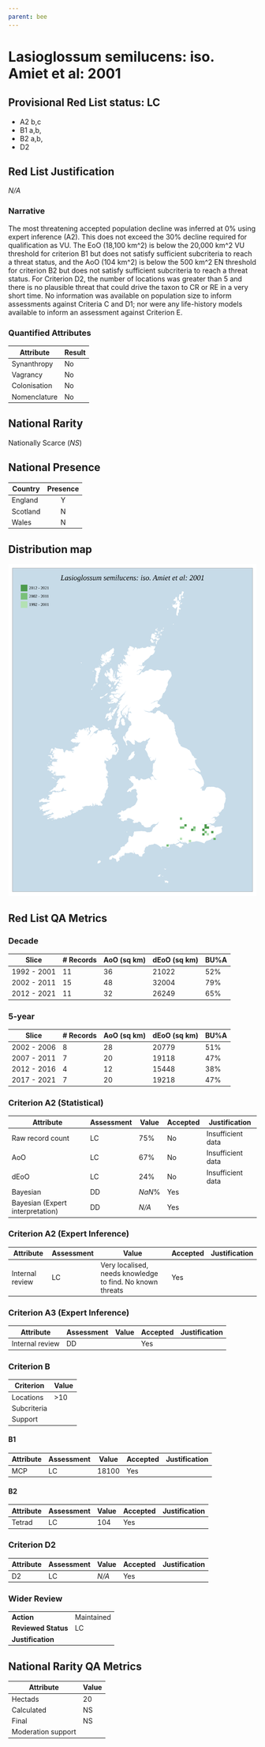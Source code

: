 ```yaml
---
parent: bee
---
```


# Lasioglossum semilucens: iso. Amiet et al: 2001

## Provisional Red List status: LC
- A2 b,c
- B1 a,b, 
- B2 a,b, 
- D2

## Red List Justification
*N/A*
### Narrative


The most threatening accepted population decline was inferred at 0% using expert inference (A2). This does not exceed the 30% decline required for qualification as VU. The EoO (18,100 km^2) is below the 20,000 km^2 VU threshold for criterion B1 but does not satisfy sufficient subcriteria to reach a threat status, and the AoO (104 km^2) is below the 500 km^2 EN threshold for criterion B2 but does not satisfy sufficient subcriteria to reach a threat status. For Criterion D2, the number of locations was greater than 5 and there is no plausible threat that could drive the taxon to CR or RE in a very short time. No information was available on population size to inform assessments against Criteria C and D1; nor were any life-history models available to inform an assessment against Criterion E.
### Quantified Attributes
|Attribute|Result|
|---|---|
|Synanthropy|No|
|Vagrancy|No|
|Colonisation|No|
|Nomenclature|No|


## National Rarity
Nationally Scarce (*NS*)

## National Presence
|Country|Presence
|---|:-:|
|England|Y|
|Scotland|N|
|Wales|N|


## Distribution map
![](../map/125.svg)

## Red List QA Metrics
### Decade
| Slice | # Records | AoO (sq km) | dEoO (sq km) |BU%A |
|---|---|---|---|---|
|1992 - 2001|11|36|21022|52%|
|2002 - 2011|15|48|32004|79%|
|2012 - 2021|11|32|26249|65%|
### 5-year
| Slice | # Records | AoO (sq km) | dEoO (sq km) |BU%A |
|---|---|---|---|---|
|2002 - 2006|8|28|20779|51%|
|2007 - 2011|7|20|19118|47%|
|2012 - 2016|4|12|15448|38%|
|2017 - 2021|7|20|19218|47%|
### Criterion A2 (Statistical)
|Attribute|Assessment|Value|Accepted|Justification
|---|---|---|---|---|
|Raw record count|LC|75%|No|Insufficient data|
|AoO|LC|67%|No|Insufficient data|
|dEoO|LC|24%|No|Insufficient data|
|Bayesian|DD|*NaN*%|Yes||
|Bayesian (Expert interpretation)|DD|*N/A*|Yes||
### Criterion A2 (Expert Inference)
|Attribute|Assessment|Value|Accepted|Justification
|---|---|---|---|---|
|Internal review|LC|Very localised, needs knowledge to find. No known threats|Yes||
### Criterion A3 (Expert Inference)
|Attribute|Assessment|Value|Accepted|Justification
|---|---|---|---|---|
|Internal review|DD||Yes||
### Criterion B
|Criterion| Value|
|---|---|
|Locations|>10|
|Subcriteria||
|Support||
#### B1
|Attribute|Assessment|Value|Accepted|Justification
|---|---|---|---|---|
|MCP|LC|18100|Yes||
#### B2
|Attribute|Assessment|Value|Accepted|Justification
|---|---|---|---|---|
|Tetrad|LC|104|Yes||
### Criterion D2
|Attribute|Assessment|Value|Accepted|Justification
|---|---|---|---|---|
|D2|LC|*N/A*|Yes||
### Wider Review
|  |  |
|---|---|
|**Action**|Maintained|
|**Reviewed Status**|LC|
|**Justification**||


## National Rarity QA Metrics
|Attribute|Value|
|---|---|
|Hectads|20|
|Calculated|NS|
|Final|NS|
|Moderation support||


